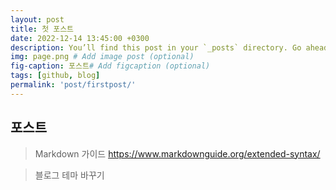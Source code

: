 ```yaml
---
layout: post
title: 첫 포스트
date: 2022-12-14 13:45:00 +0300
description: You’ll find this post in your `_posts` directory. Go ahead and edit it and re-build the site to see your changes. # Add post description (optional)
img: page.png # Add image post (optional)
fig-caption: 포스트# Add figcaption (optional)
tags: [github, blog]
permalink: 'post/firstpost/'
---
```




## 포스트
> Markdown 가이드
  https://www.markdownguide.org/extended-syntax/

> 블로그 테마 바꾸기
